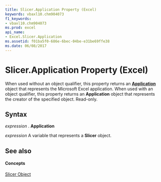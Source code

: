 ```yaml
---
title: Slicer.Application Property (Excel)
keywords: vbaxl10.chm904073
f1_keywords:
- vbaxl10.chm904073
ms.prod: excel
api_name:
- Excel.Slicer.Application
ms.assetid: f01ba5f0-686e-6bec-04be-e31be69ffe38
ms.date: 06/08/2017
---
```



# Slicer.Application Property (Excel)

When used without an object qualifier, this property returns an  **[Application](Excel.Application(objec).md)** object that represents the Microsoft Excel application. When used with an object qualifier, this property returns an **Application** object that represents the creator of the specified object. Read-only.


## Syntax

 _expression_ . **Application**

 _expression_ A variable that represents a **Slicer** object.


## See also


#### Concepts


[Slicer Object](Excel.Slicer.md)

